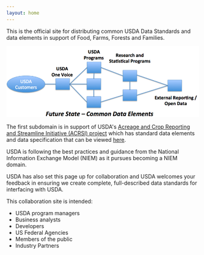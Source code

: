 ```yaml
---
layout: home
---
```




This is the official site for distributing common USDA Data Standards and data elements in support of Food, Farms, Forests and Families. 

![USDA Future State Diagram:  This shows the relationship between USDA Customers, USDA Programs, Statistical Agencies and Open Data.  An ideal future state has common elements to make sharing data more efficient.](Common_Elements.png)

The first subdomain is in support of USDA's <a href="about-acrsi.html">Acreage and Crop Reporting and Streamline Initiative (ACRSI) project</a> which 
has standard data elements and data specification that can be viewed <a href="data-elements/index.html">here</a>.

USDA is following the best practices and guidance from
the National Information Exchange Model (NIEM) as it pursues becoming a NIEM domain.

USDA has also set this page up for collaboration and USDA welcomes your feedback in ensuring
we create complete, full-described data standards for interfacing with USDA.

This collaboration site is intended:  

* USDA program managers  
* Business analysts  
* Developers  
* US Federal Agencies  
* Members of the public  
* Industry Partners  
